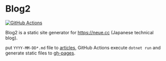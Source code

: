# Blog2
[![GitHub Actions](https://github.com/neuecc/Blog2/workflows/Build/badge.svg)](https://github.com/neuecc/Blog2/actions)

Blog2 is a static site generator for https://neue.cc (Japanese technical blog).

put `YYYY-MM-DD*.md` file to [articles](https://github.com/neuecc/Blog2/tree/master/articles), GitHub Actions execute `dotnet run` and generate static files to [gh-pages](https://github.com/neuecc/Blog2/tree/gh-pages/).